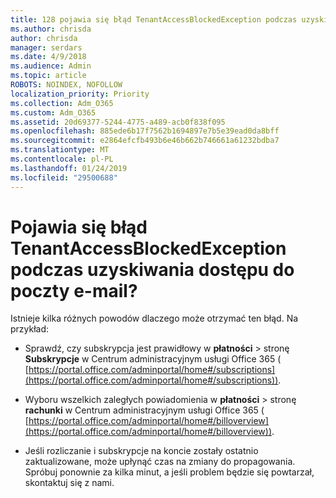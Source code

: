 ```yaml
---
title: 128 pojawia się błąd TenantAccessBlockedException podczas uzyskiwania dostępu do poczty e-mail?
ms.author: chrisda
author: chrisda
manager: serdars
ms.date: 4/9/2018
ms.audience: Admin
ms.topic: article
ROBOTS: NOINDEX, NOFOLLOW
localization_priority: Priority
ms.collection: Adm_O365
ms.custom: Adm_O365
ms.assetid: 20d69377-5244-4775-a489-acb0f838f095
ms.openlocfilehash: 885ede6b17f7562b1694897e7b5e39ead0da8bff
ms.sourcegitcommit: e2864efcfb493b6e46b662b746661a61232bdba7
ms.translationtype: MT
ms.contentlocale: pl-PL
ms.lasthandoff: 01/24/2019
ms.locfileid: "29500688"
---
```

# <a name="getting-a-tenantaccessblockedexception-error-when-accessing-email"></a>Pojawia się błąd TenantAccessBlockedException podczas uzyskiwania dostępu do poczty e-mail?

Istnieje kilka różnych powodów dlaczego może otrzymać ten błąd. Na przykład:
  
- Sprawdź, czy subskrypcja jest prawidłowy w **płatności** \> stronę **Subskrypcje** w Centrum administracyjnym usługi Office 365 ( [https://portal.office.com/adminportal/home#/subscriptions](https://portal.office.com/adminportal/home#/subscriptions)).
    
- Wyboru wszelkich zaległych powiadomienia w **płatności** \> stronę **rachunki** w Centrum administracyjnym usługi Office 365 ( [https://portal.office.com/adminportal/home#/billoverview](https://portal.office.com/adminportal/home#/billoverview)).
    
- Jeśli rozliczanie i subskrypcje na koncie zostały ostatnio zaktualizowane, może upłynąć czas na zmiany do propagowania. Spróbuj ponownie za kilka minut, a jeśli problem będzie się powtarzał, skontaktuj się z nami.
    

